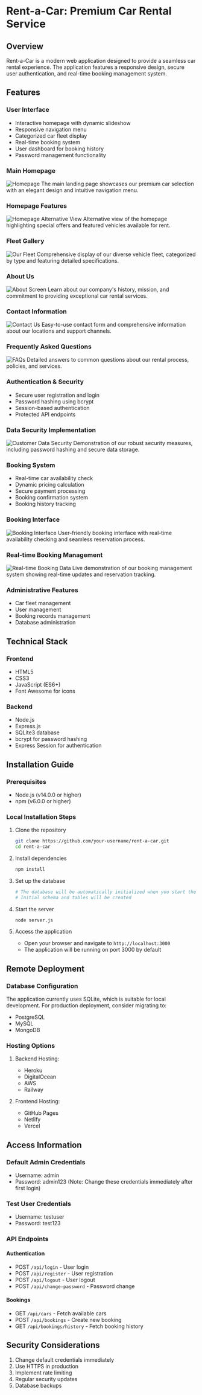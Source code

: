 # Rent-a-Car: Premium Car Rental Service

## Overview
Rent-a-Car is a modern web application designed to provide a seamless car rental experience. The application features a responsive design, secure user authentication, and real-time booking management system.

## Features

### User Interface
- Interactive homepage with dynamic slideshow
- Responsive navigation menu
- Categorized car fleet display
- Real-time booking system
- User dashboard for booking history
- Password management functionality

### Main Homepage
![Homepage](screenshots/homepage.png)
The main landing page showcases our premium car selection with an elegant design and intuitive navigation menu.

### Homepage Features
![Homepage Alternative View](screenshots/homepage2.png)
Alternative view of the homepage highlighting special offers and featured vehicles available for rent.

### Fleet Gallery
![Our Fleet](screenshots/Our%20Fleet.png)
Comprehensive display of our diverse vehicle fleet, categorized by type and featuring detailed specifications.

### About Us
![About Screen](screenshots/About%20Screen.png)
Learn about our company's history, mission, and commitment to providing exceptional car rental services.

### Contact Information
![Contact Us](screenshots/Contact%20Us%20screen.png)
Easy-to-use contact form and comprehensive information about our locations and support channels.

### Frequently Asked Questions
![FAQs](screenshots/FAQs.png)
Detailed answers to common questions about our rental process, policies, and services.

### Authentication & Security
- Secure user registration and login
- Password hashing using bcrypt
- Session-based authentication
- Protected API endpoints

### Data Security Implementation
![Customer Data Security](screenshots/Customer%20Data%20with%20Password%20Hashing.png)
Demonstration of our robust security measures, including password hashing and secure data storage.

### Booking System
- Real-time car availability check
- Dynamic pricing calculation
- Secure payment processing
- Booking confirmation system
- Booking history tracking

### Booking Interface
![Booking Interface](screenshots/Booking%20Screen.png)
User-friendly booking interface with real-time availability checking and seamless reservation process.

### Real-time Booking Management
![Real-time Booking Data](screenshots/Dummy%20Book%20data%20in%20database%20in%20real%20time.png)
Live demonstration of our booking management system showing real-time updates and reservation tracking.

### Administrative Features
- Car fleet management
- User management
- Booking records management
- Database administration

## Technical Stack

### Frontend
- HTML5
- CSS3
- JavaScript (ES6+)
- Font Awesome for icons

### Backend
- Node.js
- Express.js
- SQLite3 database
- bcrypt for password hashing
- Express Session for authentication

## Installation Guide

### Prerequisites
- Node.js (v14.0.0 or higher)
- npm (v6.0.0 or higher)

### Local Installation Steps

1. Clone the repository
   ```bash
   git clone https://github.com/your-username/rent-a-car.git
   cd rent-a-car
   ```

2. Install dependencies
   ```bash
   npm install
   ```

3. Set up the database
   ```bash
   # The database will be automatically initialized when you start the server
   # Initial schema and tables will be created
   ```

4. Start the server
   ```bash
   node server.js
   ```

5. Access the application
   - Open your browser and navigate to `http://localhost:3000`
   - The application will be running on port 3000 by default

## Remote Deployment

### Database Configuration
The application currently uses SQLite, which is suitable for local development. For production deployment, consider migrating to:
- PostgreSQL
- MySQL
- MongoDB

### Hosting Options
1. Backend Hosting:
   - Heroku
   - DigitalOcean
   - AWS
   - Railway

2. Frontend Hosting:
   - GitHub Pages
   - Netlify
   - Vercel

## Access Information

### Default Admin Credentials
- Username: admin
- Password: admin123
(Note: Change these credentials immediately after first login)

### Test User Credentials
- Username: testuser
- Password: test123

### API Endpoints

#### Authentication
- POST `/api/login` - User login
- POST `/api/register` - User registration
- POST `/api/logout` - User logout
- POST `/api/change-password` - Password change

#### Bookings
- GET `/api/cars` - Fetch available cars
- POST `/api/bookings` - Create new booking
- GET `/api/bookings/history` - Fetch booking history

## Security Considerations
1. Change default credentials immediately
2. Use HTTPS in production
3. Implement rate limiting
4. Regular security updates
5. Database backups


